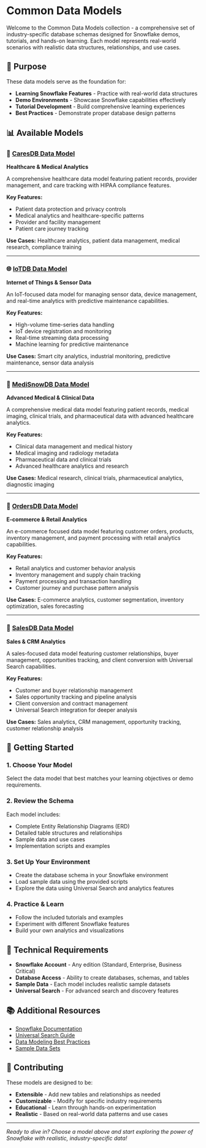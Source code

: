 # Common Data Models

Welcome to the Common Data Models collection - a comprehensive set of industry-specific database schemas designed for Snowflake demos, tutorials, and hands-on learning. Each model represents real-world scenarios with realistic data structures, relationships, and use cases.

## 🎯 Purpose

These data models serve as the foundation for:
- **Learning Snowflake Features** - Practice with real-world data structures
- **Demo Environments** - Showcase Snowflake capabilities effectively
- **Tutorial Development** - Build comprehensive learning experiences
- **Best Practices** - Demonstrate proper database design patterns

## 📊 Available Models

### 🏥 [CaresDB Data Model](caresdb-data-model.md)
**Healthcare & Medical Analytics**

A comprehensive healthcare data model featuring patient records, provider management, and care tracking with HIPAA compliance features.

**Key Features:**
- Patient data protection and privacy controls
- Medical analytics and healthcare-specific patterns
- Provider and facility management
- Patient care journey tracking

**Use Cases:** Healthcare analytics, patient data management, medical research, compliance training

---

### 🌐 [IoTDB Data Model](iotdb-data-model.md)
**Internet of Things & Sensor Data**

An IoT-focused data model for managing sensor data, device management, and real-time analytics with predictive maintenance capabilities.

**Key Features:**
- High-volume time-series data handling
- IoT device registration and monitoring
- Real-time streaming data processing
- Machine learning for predictive maintenance

**Use Cases:** Smart city analytics, industrial monitoring, predictive maintenance, sensor data analysis

---

### 🏥 [MediSnowDB Data Model](medisnowdb-data-model.md)
**Advanced Medical & Clinical Data**

A comprehensive medical data model featuring patient records, medical imaging, clinical trials, and pharmaceutical data with advanced healthcare analytics.

**Key Features:**
- Clinical data management and medical history
- Medical imaging and radiology metadata
- Pharmaceutical data and clinical trials
- Advanced healthcare analytics and research

**Use Cases:** Medical research, clinical trials, pharmaceutical analytics, diagnostic imaging

---

### 🛒 [OrdersDB Data Model](ordersdb-data-model.md)
**E-commerce & Retail Analytics**

An e-commerce focused data model featuring customer orders, products, inventory management, and payment processing with retail analytics capabilities.

**Key Features:**
- Retail analytics and customer behavior analysis
- Inventory management and supply chain tracking
- Payment processing and transaction handling
- Customer journey and purchase pattern analysis

**Use Cases:** E-commerce analytics, customer segmentation, inventory optimization, sales forecasting

---

### 💼 [SalesDB Data Model](salesdb-data-model.md)
**Sales & CRM Analytics**

A sales-focused data model featuring customer relationships, buyer management, opportunities tracking, and client conversion with Universal Search capabilities.

**Key Features:**
- Customer and buyer relationship management
- Sales opportunity tracking and pipeline analysis
- Client conversion and contract management
- Universal Search integration for deeper analysis

**Use Cases:** Sales analytics, CRM management, opportunity tracking, customer relationship analysis

## 🚀 Getting Started

### 1. Choose Your Model
Select the data model that best matches your learning objectives or demo requirements.

### 2. Review the Schema
Each model includes:
- Complete Entity Relationship Diagrams (ERD)
- Detailed table structures and relationships
- Sample data and use cases
- Implementation scripts and examples

### 3. Set Up Your Environment
- Create the database schema in your Snowflake environment
- Load sample data using the provided scripts
- Explore the data using Universal Search and analytics features

### 4. Practice & Learn
- Follow the included tutorials and examples
- Experiment with different Snowflake features
- Build your own analytics and visualizations

## 🔧 Technical Requirements

- **Snowflake Account** - Any edition (Standard, Enterprise, Business Critical)
- **Database Access** - Ability to create databases, schemas, and tables
- **Sample Data** - Each model includes realistic sample datasets
- **Universal Search** - For advanced search and discovery features

## 📚 Additional Resources

- [Snowflake Documentation](https://docs.snowflake.com/)
- [Universal Search Guide](https://docs.snowflake.com/en/user-guide/search)
- [Data Modeling Best Practices](https://docs.snowflake.com/en/user-guide/data-modeling)
- [Sample Data Sets](https://docs.snowflake.com/en/user-guide/sample-data)

## 🤝 Contributing

These models are designed to be:
- **Extensible** - Add new tables and relationships as needed
- **Customizable** - Modify for specific industry requirements
- **Educational** - Learn through hands-on experimentation
- **Realistic** - Based on real-world data patterns and use cases

---

*Ready to dive in? Choose a model above and start exploring the power of Snowflake with realistic, industry-specific data!*
